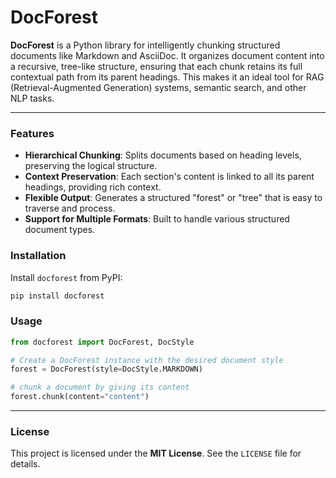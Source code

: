 # DocForest

**DocForest** is a Python library for intelligently chunking structured documents like Markdown and AsciiDoc. It organizes document content into a recursive, tree-like structure, ensuring that each chunk retains its full contextual path from its parent headings. This makes it an ideal tool for RAG (Retrieval-Augmented Generation) systems, semantic search, and other NLP tasks.

-----

### Features

  * **Hierarchical Chunking**: Splits documents based on heading levels, preserving the logical structure.
  * **Context Preservation**: Each section's content is linked to all its parent headings, providing rich context.
  * **Flexible Output**: Generates a structured "forest" or "tree" that is easy to traverse and process.
  * **Support for Multiple Formats**: Built to handle various structured document types.

### Installation

Install `docforest` from PyPI:

```bash
pip install docforest
```

### Usage

```python
from docforest import DocForest, DocStyle

# Create a DocForest instance with the desired document style
forest = DocForest(style=DocStyle.MARKDOWN)

# chunk a document by giving its content
forest.chunk(content="content")
```

-----

### License

This project is licensed under the **MIT License**. See the `LICENSE` file for details.
